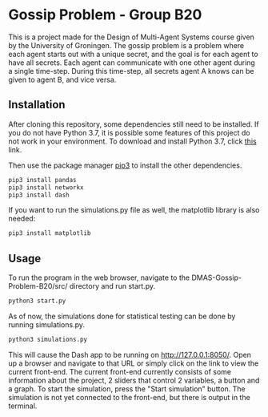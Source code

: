 # Gossip Problem - Group B20

This is a project made for the Design of Multi-Agent Systems course given by the University of Groningen. The gossip problem is a problem where each agent starts out with a unique secret, and the goal is for each agent to have all secrets. Each agent can communicate with one other agent during a single time-step. During this time-step, all secrets agent A knows can be given to agent B, and vice versa.

## Installation

After cloning this repository, some dependencies still need to be installed. If you do not have Python 3.7, it is possible some features of this project do not work in your environment. To download and install Python 3.7, click [this](https://www.python.org/downloads/) link.

Then use the package manager [pip3](https://pip.pypa.io/en/stable/) to install the other dependencies.

```bash
pip3 install pandas
pip3 install networkx
pip3 install dash
```

If you want to run the simulations.py file as well, the matplotlib library is also needed:
```bash
pip3 install matplotlib
````

## Usage
To run the program in the web browser, navigate to the DMAS-Gossip-Problem-B20/src/ directory and run start.py.

```bash
python3 start.py
```

As of now, the simulations done for statistical testing can be done by running simulations.py.

```bash
python3 simulations.py
```

This will cause the Dash app to be running on http://127.0.0.1:8050/.
Open up a browser and navigate to that URL or simply click on the link to view the current front-end.
The current front-end currently consists of some information about the project, 2 sliders that control 2 variables, a button and a graph. 
To start the simulation, press the "Start simulation" button. The simulation is not yet connected to the front-end, but there is output in the terminal.
